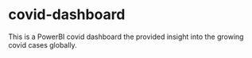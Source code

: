 # covid-dashboard
This is a PowerBI covid dashboard the provided insight into the growing covid cases globally.
